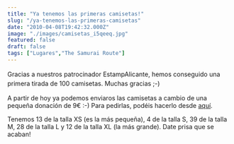 ```yaml
---
title: "Ya tenemos las primeras camisetas!"
slug: "/ya-tenemos-las-primeras-camisetas"
date: "2010-04-08T19:42:32.000Z"
image: "./images/camisetas_i5qeeq.jpg"
featured: false
draft: false
tags: ["Lugares","The Samurai Route"]
---
```



<span style="line-height: 1.5;">Gracias a nuestros patrocinador EstampAlicante, hemos conseguido una primera tirada de 100 camisetas. Muchas gracias ;-)</span>

A partir de hoy ya podemos enviaros las camisetas a cambio de una pequeña donación de 9€ :-) Para pedirlas, podéis hacerlo desde [aquí](http://www.rutasamurai.com/Camisetas/ver-todos-productos.html).

Tenemos 13 de la talla XS (es la más pequeña), 4 de la talla S, 39 de la talla M, 28 de la talla L y 12 de la talla XL (la más grande). Date prisa que se acaban!



